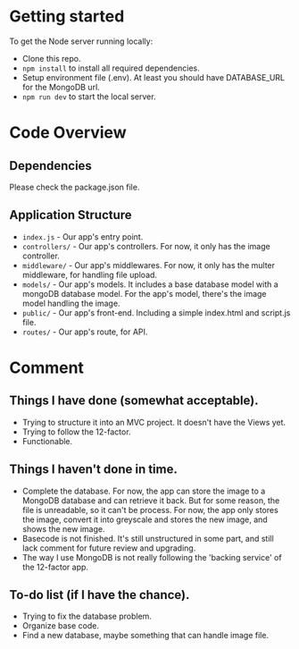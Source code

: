 # Getting started
To get the Node server running locally:

- Clone this repo.
- `npm install` to install all required dependencies.
- Setup environment file (.env). At least you should have DATABASE_URL for the MongoDB url.
- `npm run dev` to start the local server.

# Code Overview

## Dependencies
Please check the package.json file.

## Application Structure
- `index.js` - Our app's entry point.
- `controllers/` - Our app's controllers. For now, it only has the image controller.
- `middleware/` - Our app's middlewares. For now, it only has the multer middleware, for handling file upload.
- `models/` - Our app's models. It includes a base database model with a mongoDB database model. For the app's model, there's the image model handling the image.
- `public/` - Our app's front-end. Including a simple index.html and script.js file.
- `routes/` - Our app's route, for API.

# Comment

## Things I have done (somewhat acceptable).
- Trying to structure it into an MVC project. It doesn't have the Views yet.
- Trying to follow the 12-factor.
- Functionable.

## Things I haven't done in time.
- Complete the database. For now, the app can store the image to a MongoDB database and can retrieve it back. But for some reason, the file is unreadable, so it can't be process. For now, the app only stores the image, convert it into greyscale and stores the new image, and shows the new image.
- Basecode is not finished. It's still unstructured in some part, and still lack comment for future review and upgrading.
- The way I use MongoDB is not really following the 'backing service' of the 12-factor app.

## To-do list (if I have the chance).
- Trying to fix the database problem.
- Organize base code.
- Find a new database, maybe something that can handle image file.